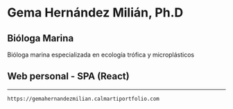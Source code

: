 # Gema Hernández Milián, Ph.D

## Bióloga Marina
 Bióloga marina especializada en ecología trófica y microplásticos

## Web personal - SPA (React)
---

```sh
https://gemahernandezmilian.calmartiportfolio.com
```
